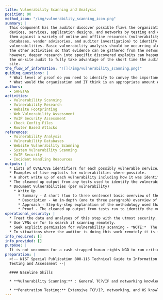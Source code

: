 ```yaml
---
title: Vulnerability Scanning and Analysis
position: 90
method_icon: "/img/vulnerability_scanning_icon.png"
summary: |
  This component has the auditor discover possible flaws the organization's
  devices, services, application designs, and networks by testing and comparing
  them against a variety of online and offline resources (vulnerability
  databases, vendor advisories, and auditor investigation) to identify known
  vulnerabilities. Basic vulnerability analysis should be occurring along-side
  the other activities so that evidence can be gathered from the network,
  however, deeper research into specific discovered exploits can happen after
  the on-site audit to fully take advantage of the short time the auditor has on
  site.
the_flow_of_information: "![](/img/vulnerability_scanning.png)"
guiding_questions: |
  * What level of proof do you need to identify to convey the importance (or importance) of a vulnerability to the organization?
  * What would the organization and IT think is an appropriate amount of the IT staffs time that you can request to get the information you need?
authors:
  - SAFETAG
activities:
  - Vulnerability Scanning
  - Vulnerability Research
  - Website Footprinting
  - Web Vulnerability Assessment
  - VoIP Security Assessment
  - Check Config Files
  - Router Based Attacks
references:
  - Vulnerability Analysis
  - Vulnerability Databases
  - Website Vulnerability Scanning
  - System Vulnerability Scanning
  - VoIP Security
  - Incident Handling Resources
outputs: |
  * Lists of OVAL/CVE identifiers for each possibly vulnerable service/system.
  * Examples of live exploits for vulnerabilities where possible.
  * A short write up of each vulnerability including how it was identified.
  * The cleaned up output from any tests used to identify the vulnerability.
  * Document Vulnerabilities (per vulnerability)
    * Write Up
      * Summary - A short (two to three sentence) basic overview of the vulnerability, including a discussion of potential impacts.
      * Description - An in-depth (one to three paragraph) overview of the vulnerability.
      * Approach - Step-by-step explanation of the methodology used that is tool agnostic.
  	  * Proof - The cleaned up output from tests run to identify the vulnerability.
operational_security: |
  * Treat the data and analyses of this step with the utmost security.
  * Use VPNs or Tor to search if scanning remotely.
  * Seek explicit permission for vulnerability scanning - *NOTE:*  The organization might not be in a position to give you meaningful “permission” to carry out an active remote assessment of "cloud services" used within the organization.
  * In situations where the auditor is doing this work remotely it is important to only run "safe" tests that have no possibility of causing damage to the network.
info_required: []
info_provided: []
purpose: |
  It is not uncommon for a cash-strapped human rights NGO to run critical infrastructure themselves on available equipment. A better-resourced organization may host its critical services at a remote data center, or outsource its IT infrastructure to cloud providers, such as Google Apps, and/or to ad-hoc services (Dropbox, Yahoo! mail, Wordpress, etc.). Regardless, it is rare to have someone designated to update and patch systems as vulnerabilities are released, or to view the services from a security -- as opposed to availability -- standpoint.
preparation: |
  <!-- NIST Special Publication 800-115 Technical Guide to Information Security
  Testing and Assessment --|

  #### Baseline Skills

  * **Vulnerability Scanning:** : General TCP/IP and networking knowledge; knowledge of ports, protocols, services, and vulnerabilities for a variety of operating systems; ability to use automated vulnerability scanning tools and interpret/analyze the results

  * **Penetration Testing:** Extensive TCP/IP, networking, and OS knowledge; advanced knowledge of network and system vulnerabilities and exploits; knowledge of techniques to evade security detection
---
```

